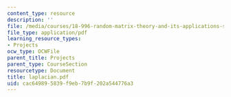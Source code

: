 ```yaml
---
content_type: resource
description: ''
file: /media/courses/18-996-random-matrix-theory-and-its-applications-spring-2004/cac649895839f9eb7b9f202a544776a3_laplacian.pdf
file_type: application/pdf
learning_resource_types:
- Projects
ocw_type: OCWFile
parent_title: Projects
parent_type: CourseSection
resourcetype: Document
title: laplacian.pdf
uid: cac64989-5839-f9eb-7b9f-202a544776a3
---
```

